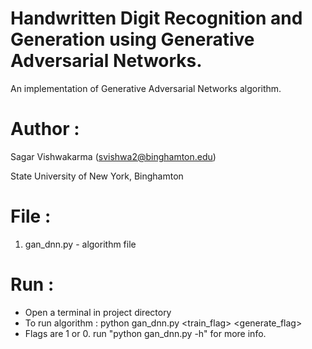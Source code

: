 # Handwritten Digit Recognition and Generation using Generative Adversarial Networks.

An implementation of Generative Adversarial Networks algorithm.

Author :
============
Sagar Vishwakarma (svishwa2@binghamton.edu)

State University of New York, Binghamton


File :
============

1)	gan_dnn.py                   - algorithm file


Run :
============

- Open a terminal in project directory
- To run algorithm                                      : python gan_dnn.py <train_flag> <generate_flag>
- Flags are 1 or 0. run "python gan_dnn.py -h" for more info.
